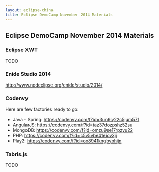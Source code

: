 ```yaml
---
layout: eclipse-china
title: Eclipse DemoCamp November 2014 Materials
---
```


## Eclipse DemoCamp November 2014 Materials

### Eclipse XWT

TODO

### Enide Studio 2014

<http://www.nodeclipse.org/enide/studio/2014/>

### Codenvy

Here are few factories ready to go:

- Java - Spring: <https://codenvy.com/f?id=3un9iy22c5jum571>
- AngularJS: <https://codenvy.com/f?id=taz37dozpshz52su>
- MongoDB: <https://codenvy.com/f?id=omzu9se17rpzyu22>
- PHP: <https://codenvy.com/f?id=c5v5vbe41eiov3ji>
- Play2: <https://codenvy.com/f?id=oo8941kngbybhijn>

### Tabris.js

TODO
